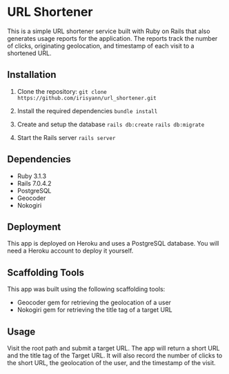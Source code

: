 # URL Shortener

This is a simple URL shortener service built with Ruby on Rails that also generates usage reports for the application. The reports track the number of clicks, originating geolocation, and timestamp of each visit to a shortened URL.

## Installation

1. Clone the repository:
`git clone https://github.com/irisyann/url_shortener.git`

2. Install the required dependencies
`bundle install`

3. Create and setup the database
`rails db:create`
`rails db:migrate`

4. Start the Rails server
`rails server`

## Dependencies

- Ruby 3.1.3
- Rails 7.0.4.2
- PostgreSQL
- Geocoder
- Nokogiri

## Deployment

This app is deployed on Heroku and uses a PostgreSQL database. 
You will need a Heroku account to deploy it yourself.

## Scaffolding Tools

This app was built using the following scaffolding tools:

- Geocoder gem for retrieving the geolocation of a user
- Nokogiri gem for retrieving the title tag of a target URL

## Usage

Visit the root path and submit a target URL. The app will return a short URL and the title tag of the Target URL. It will also record the number of clicks to the short URL, the geolocation of the user, and the timestamp of the visit.